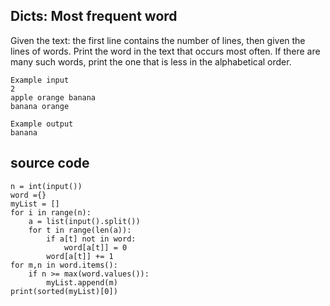 ##  Dicts: Most frequent word

Given the text: the first line contains the number of lines, then given the lines of words. Print the word in the text that occurs most often. If there are many such words, print the one that is less in the alphabetical order.

```
Example input
2
apple orange banana
banana orange

Example output
banana
```

## source code
```
n = int(input())
word ={}
myList = []
for i in range(n):
    a = list(input().split())
    for t in range(len(a)):  
        if a[t] not in word:
            word[a[t]] = 0
        word[a[t]] += 1
for m,n in word.items():
    if n >= max(word.values()):
        myList.append(m)
print(sorted(myList)[0])
```


        





      
  

